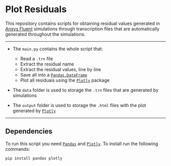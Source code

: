 
# Plot Residuals

This repository contains scripts for obtaining residual values generated in [Ansys Fluent](https://www.ansys.com/products/fluids/ansys-fluent) simulations through transcription files that are automatically generated throughout the simulations.

----

 * The ```main.py``` contains the whole script that:
 
	 * Read a ```.trn``` file
	 * Extract the residual name
	 * Extract the residual values, line by line
	 * Save all into a [```Pandas.DataFrame```](https://pandas.pydata.org)
	 * Plot all residuais using the [```Plotly```](https://plotly.com) package
	 
* The ```data``` folder is used to storage the ```.trn``` files that are generated by simulations
* The ```output``` folder is used to storage the ```.html``` files with the plot generated by [```Plotly```](https://plotly.com)

-----

## Dependencies

To run this script you need [```Pandas```](https://pandas.pydata.org) and [```Plotly```](https://plotly.com). To install run the following commands:

```
pip install pandas plotly
```
